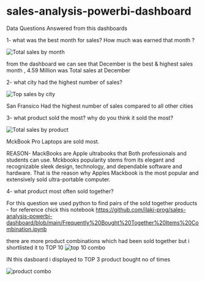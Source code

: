 # sales-analysis-powerbi-dashboard

Data Questions Answered from this dashboards

1- what was the best month for sales? How much was earned that month ?


![Total sales by month](https://user-images.githubusercontent.com/100082194/175785835-168806a8-9ea4-4b87-87b3-def81aecf5b4.png)

from the dashboard we can see that December is the best & highest sales month , 4.59 Million was Total sales at December

2- what city had the highest number of sales?

![Top sales by city](https://user-images.githubusercontent.com/100082194/175785956-c7e04e35-c862-4111-b654-ccfca5d8a29d.png)

San Fransico Had the highest number of sales compared to all other cities

3- what product sold the most? why do you think it sold the most?

![Total sales by product](https://user-images.githubusercontent.com/100082194/175786063-4b6371bd-f2b0-49ce-ae9f-9674912676f2.png)

MckBook Pro Laptops are sold most. 

REASON- MackBooks are Apple ultrabooks that Both professionals and students can use. Mckbooks popularity stems from its elegant and recognizable sleek design, technology, and dependable software and hardware. That is the reason why Apples Mackbook is the most popular and extensively sold ultra-portable computer.

4- what product most often sold together?

  For this  question we used python to find pairs of the sold together products -  for reference chick this notebook https://github.com/ilaki-prog/sales-analysis-powerbi-dashboard/blob/main/Frequently%20Bought%20Together%20Items%20Combination.ipynb
  
  
  
 there are more product combinations which had been sold together but i shortlisted it to TOP 10
![top 10 combo](https://user-images.githubusercontent.com/100082194/175786945-1f161f8b-9bfc-4a51-ac8e-4858abea5c68.png)


IN this dasboard i displayed to TOP 3 product bought no of times

![product combo](https://user-images.githubusercontent.com/100082194/175800344-fa977cd2-d31c-4789-bc8e-1f9e481d6e9e.png)
